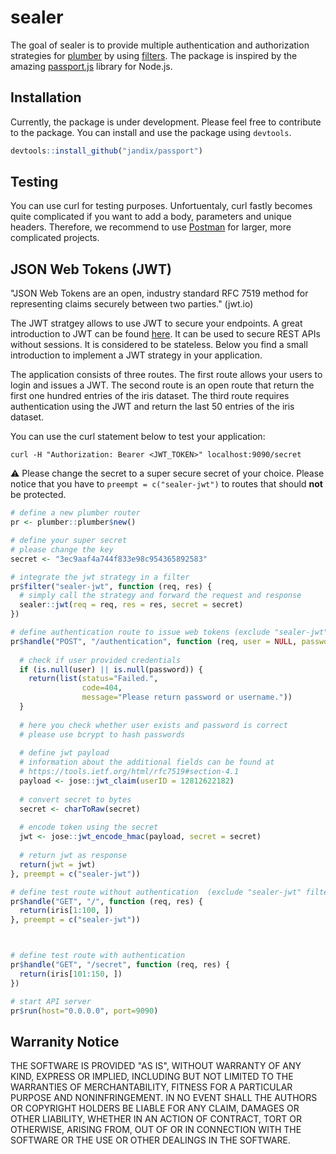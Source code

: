
<!-- README.md is generated from README.Rmd. Please edit that file -->
sealer
======

The goal of sealer is to provide multiple authentication and authorization strategies for [plumber](https://www.rplumber.io/) by using [filters](https://www.rplumber.io/docs/routing-and-input.html#filters). The package is inspired by the amazing [passport.js](http://www.passportjs.org/) library for Node.js.

Installation
------------

Currently, the package is under development. Please feel free to contribute to the package. You can install and use the package using `devtools`.

``` r
devtools::install_github("jandix/passport")
```

Testing
-------

You can use curl for testing purposes. Unfortuentaly, curl fastly becomes quite complicated if you want to add a body, parameters and unique headers. Therefore, we recommend to use [Postman](https://www.getpostman.com/) for larger, more complicated projects.

JSON Web Tokens (JWT)
---------------------

"JSON Web Tokens are an open, industry standard RFC 7519 method for representing claims securely between two parties." (jwt.io)

The JWT stratgey allows to use JWT to secure your endpoints. A great introduction to JWT can be found [here](https://jwt.io/introduction/). It can be used to secure REST APIs without sessions. It is considered to be stateless. Below you find a small introduction to implement a JWT strategy in your application.

The application consists of three routes. The first route allows your users to login and issues a JWT. The second route is an open route that return the first one hundred entries of the iris dataset. The third route requires authentication using the JWT and return the last 50 entries of the iris dataset.

You can use the curl statement below to test your application:

    curl -H "Authorization: Bearer <JWT_TOKEN>" localhost:9090/secret

:warning: Please change the secret to a super secure secret of your choice. Please notice that you have to `preempt = c("sealer-jwt")` to routes that should **not** be protected.

``` r
# define a new plumber router
pr <- plumber::plumber$new()

# define your super secret
# please change the key
secret <- "3ec9aaf4a744f833e98c954365892583"

# integrate the jwt strategy in a filter
pr$filter("sealer-jwt", function (req, res) {
  # simply call the strategy and forward the request and response
  sealer::jwt(req = req, res = res, secret = secret)
})

# define authentication route to issue web tokens (exclude "sealer-jwt" filter using preempt)
pr$handle("POST", "/authentication", function (req, user = NULL, password = NULL) {
  
  # check if user provided credentials
  if (is.null(user) || is.null(password)) {
    return(list(status="Failed.",
                code=404,
                message="Please return password or username."))
  }
  
  # here you check whether user exists and password is correct
  # please use bcrypt to hash passwords
  
  # define jwt payload
  # information about the additional fields can be found at 
  # https://tools.ietf.org/html/rfc7519#section-4.1
  payload <- jose::jwt_claim(userID = 12812622182)
  
  # convert secret to bytes
  secret <- charToRaw(secret)
  
  # encode token using the secret 
  jwt <- jose::jwt_encode_hmac(payload, secret = secret)
  
  # return jwt as response
  return(jwt = jwt)
}, preempt = c("sealer-jwt"))

# define test route without authentication  (exclude "sealer-jwt" filter using preempt)
pr$handle("GET", "/", function (req, res) {
  return(iris[1:100, ])
}, preempt = c("sealer-jwt"))



# define test route with authentication
pr$handle("GET", "/secret", function (req, res) {
  return(iris[101:150, ])
})

# start API server
pr$run(host="0.0.0.0", port=9090)
```

Warranity Notice
----------------

THE SOFTWARE IS PROVIDED "AS IS", WITHOUT WARRANTY OF ANY KIND, EXPRESS OR IMPLIED, INCLUDING BUT NOT LIMITED TO THE WARRANTIES OF MERCHANTABILITY, FITNESS FOR A PARTICULAR PURPOSE AND NONINFRINGEMENT. IN NO EVENT SHALL THE AUTHORS OR COPYRIGHT HOLDERS BE LIABLE FOR ANY CLAIM, DAMAGES OR OTHER LIABILITY, WHETHER IN AN ACTION OF CONTRACT, TORT OR OTHERWISE, ARISING FROM, OUT OF OR IN CONNECTION WITH THE SOFTWARE OR THE USE OR OTHER DEALINGS IN THE SOFTWARE.
